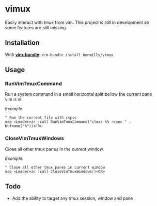 # vimux

Easily interact with tmux from vim. This project is still in development so some features are still missing.

## Installation

With **[vim-bundle](https://github.com/benmills/vim-bundle)**: `vim-bundle install benmills/vimux`

## Usage

### RunVimTmuxCommand 
Run a system command in a small horizontal split bellow the current pane vim is in.

*Example:*

```viml
" Run the current file with rspec
map <Leader>zr :call RunVimTmuxCommand("clear %% rspec " . bufname("%"))<CR>
```

### CloseVimTmuxWindows 
Close all other tmux panes in the current window.

*Example:*

```viml
" Close all other tmux panes in current window
map <Leader>zc :call CloseVimTmuxWindows()<CR>
```

## Todo

* Add the ability to target any tmux session, window and pane
